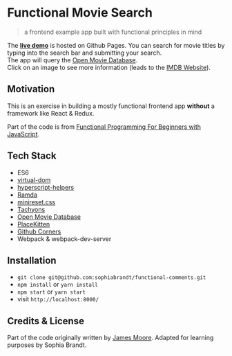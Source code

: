 # Functional Movie Search

> a frontend example app built with functional principles in mind

The **[live demo](https://sophiabrandt.github.io/functional-movie-search/)** is hosted on Github Pages. You can search for movie titles by typing into the search bar and submitting your search.  
The app will query the [Open Movie Database](http://www.omdbapi.com/).  
Click on an image to see more information (leads to the [IMDB Website](https://www.imdb.com)).

## Motivation

This is an exercise in building a mostly functional frontend app **without** a framework like React & Redux.

Part of the code is from [Functional Programming For Beginners with JavaScript](https://courses.knowthen.com/p/functional-programming-for-beginners-with-javascript).

## Tech Stack

- ES6
- [virtual-dom](https://github.com/Matt-Esch/virtual-dom)
- [hyperscript-helpers ](https://github.com/ohanhi/hyperscript-helpers)
- [Ramda](https://ramdajs.com)
- [minireset.css](https://github.com/jgthms/minireset.css)
- [Tachyons](https://tachyons.io/)
- [Open Movie Database](https://www.omdbapi.com/)
- [PlaceKitten](https://placekitten.com)
- [Github Corners](https://github.com/tholman/github-corners)
- Webpack & webpack-dev-server

## Installation

- `git clone git@github.com:sophiabrandt/functional-comments.git`
- `npm install` or `yarn install`
- `npm start` or `yarn start`
- visit `http://localhost:8000/`

## Credits & License

Part of the code originally written by [James Moore](https://github.com/knowthen/). Adapted for learning purposes by Sophia Brandt.
